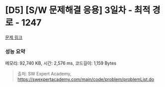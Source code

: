 # [D5] [S/W 문제해결 응용] 3일차 - 최적 경로 - 1247 

[문제 링크](https://swexpertacademy.com/main/code/problem/problemDetail.do?contestProbId=AV15OZ4qAPICFAYD) 

### 성능 요약

메모리: 92,740 KB, 시간: 2,576 ms, 코드길이: 1,159 Bytes



> 출처: SW Expert Academy, https://swexpertacademy.com/main/code/problem/problemList.do